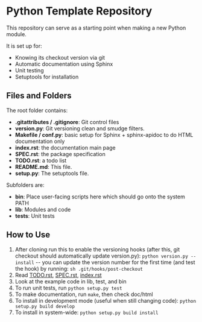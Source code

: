 Python Template Repository
==========================

This repository can serve as a starting point when making a new Python module.

It is set up for:

*  Knowing its checkout version via git
*  Automatic documentation using Sphinx
*  Unit testing
*  Setuptools for installation

Files and Folders
-----------------

The root folder contains:

*   **.gitattributes / .gitignore**: Git control files
*   **version.py**: Git versioning clean and smudge filters.
*   **Makefile / conf.py**: basic setup for Sphinx + sphinx-apidoc to
    do HTML documentation only
*   **index.rst**: the documentation main page
*   **SPEC.rst**: the package specification
*   **TODO.rst**: a todo list
*   **README.md**: This file.
*   **setup.py**: The setuptools file.

Subfolders are:

*   **bin**: Place user-facing scripts here which should go onto the system
    PATH
*   **lib**: Modules and code
*   **tests**: Unit tests

How to Use
----------

1.  After cloning run this to enable the versioning hooks (after this, git checkout
    should automatically update version.py): `python version.py --install` -- you can
    update the version number for the first time (and test the hook) by running: 
    `sh .git/hooks/post-checkout`
2.  Read [TODO.rst](TODO.rst), [SPEC.rst](SPEC.rst), [index.rst](index.rst)
3.  Look at the example code in lib, test, and bin
4.  To run unit tests, run `python setup.py test`
5.  To make documentation, run `make`, then check doc/html
6.  To install in development mode (useful when still changing code): `python setup.py build develop`
7.  To install in system-wide: `python setup.py build install`
